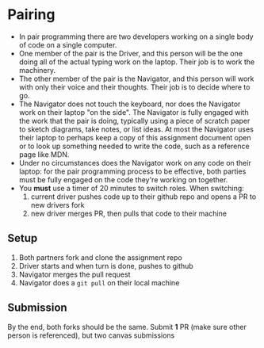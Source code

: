 Pairing
===

* In pair programming there are two developers working on a single body of code on a single computer.
* One member of the pair is the Driver, and this person will be the one doing all of the actual typing work on the laptop. Their job is to work the machinery.
* The other member of the pair is the Navigator, and this person will work with only their voice and their thoughts. Their job is to decide where to go.
* The Navigator does not touch the keyboard, nor does the Navigator work on their laptop "on the side". The Navigator is fully engaged with the work that the pair is doing, typically using a piece of scratch paper to sketch diagrams, take notes, or list ideas. At most the Navigator uses their laptop to perhaps keep a copy of this assignment document open or to look up something needed to write the code, such as a reference page like MDN.
* Under no circumstances does the Navigator work on any code on their laptop: for the pair programming process to be effective, both parties must be fully engaged on the code they're working on together.
* You **must** use a timer of 20 minutes to switch roles. When switching:
    1. current driver pushes code up to their github repo and opens a PR to new drivers fork
    1. new driver merges PR, then pulls that code to their machine

## Setup

1. Both partners fork and clone the assignment repo
1. Driver starts and when turn is done, pushes to github
1. Navigator merges the pull request
1. Navigator does a `git pull` on their local machine

## Submission

By the end, both forks should be the same. Submit **1** PR (make sure other person is referenced), but two canvas submissions

